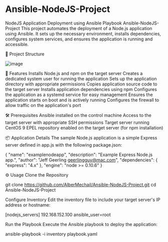 # Ansible-NodeJS-Project
NodeJS Application Deployment using Ansible Playbook
Ansible-NodeJS-Project
This project automates the deployment of a Node.js application using Ansible. It sets up the necessary environment, installs dependencies, configures system services, and ensures the application is running and accessible.

📁 Project Structure

![image](https://github.com/user-attachments/assets/4f6a4374-fdda-4e28-a9f6-0c90c971d4b0)

🚀 Features
Installs Node.js and npm on the target server
Creates a dedicated system user for running the application
Sets up the application directory with appropriate permissions
Copies application source code to the target server
Installs application dependencies using npm
Configures the application as a systemd service for easy management
Ensures the application starts on boot and is actively running
Configures the firewall to allow traffic on the application's port

🛠️ Prerequisites
Ansible installed on the control machine
Access to the target server with appropriate SSH permissions
Target server running CentOS 9
EPEL repository enabled on the target server (for npm installation)

📦 Application Details
The sample Node.js application is a simple Express server defined in app.js with the following package.json:

{
  "name": "examplenodeapp",
  "description": "Example Express Node.js app.",
  "author": "Jeff Geerling <geerlingguy@mac.com>",
  "dependencies": {
    "express": "4.x"
  },
  "engine": "node >= 0.10.6"
}

⚙️ Usage
Clone the Repository

git clone https://github.com/AlberMechail/Ansible-NodeJS-Project.git
cd Ansible-NodeJS-Project

Configure Inventory
Edit the inventory file to include your target server's IP address or hostname:

[nodejs_servers]
192.168.152.100 ansible_user=root

Run the Playbook
Execute the Ansible playbook to deploy the application:

ansible-playbook -i inventory playbook.yaml
